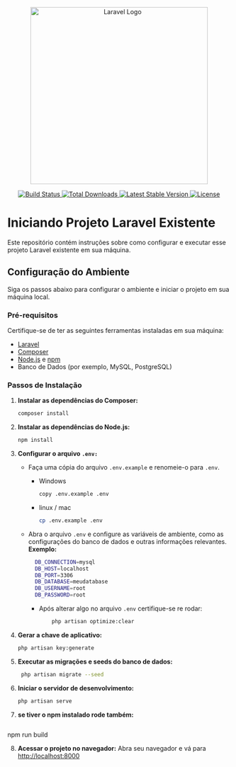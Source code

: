 <p align="center">
  <a href="https://laravel.com" target="_blank">
    <img src="https://raw.githubusercontent.com/laravel/art/master/logo-lockup/5%20SVG/2%20CMYK/1%20Full%20Color/laravel-logolockup-cmyk-red.svg" width="400" alt="Laravel Logo">
  </a>
</p>

<p align="center">
  <a href="https://github.com/laravel/framework/actions">
    <img src="https://github.com/laravel/framework/workflows/tests/badge.svg" alt="Build Status">
  </a>
  <a href="https://packagist.org/packages/laravel/framework">
    <img src="https://img.shields.io/packagist/dt/laravel/framework" alt="Total Downloads">
  </a>
  <a href="https://packagist.org/packages/laravel/framework">
    <img src="https://img.shields.io/packagist/v/laravel/framework" alt="Latest Stable Version">
  </a>
  <a href="https://packagist.org/packages/laravel/framework">
    <img src="https://img.shields.io/packagist/l/laravel/framework" alt="License">
  </a>
</p>

# Iniciando Projeto Laravel Existente

Este repositório contém instruções sobre como configurar e executar esse projeto Laravel existente em sua máquina.

## Configuração do Ambiente

Siga os passos abaixo para configurar o ambiente e iniciar o projeto em sua máquina local.

### Pré-requisitos

Certifique-se de ter as seguintes ferramentas instaladas em sua máquina:

- [Laravel](https://laravel.com/docs/installation)
- [Composer](https://getcomposer.org/download/)
- [Node.js](https://nodejs.org/) e [npm](https://www.npmjs.com/)
- Banco de Dados (por exemplo, MySQL, PostgreSQL)

### Passos de Instalação

1. **Instalar as dependências do Composer:**

   ```bash
   composer install

2. **Instalar as dependências do Node.js:**

   ```bash
   npm install

3. **Configurar o arquivo `.env:`**
    - Faça uma cópia do arquivo `.env.example` e renomeie-o para `.env`.
      
       - Windows
           ```bash
           copy .env.example .env
           ```
           
        - linux / mac
           ```bash
           cp .env.example .env
           ```
   
    - Abra o arquivo `.env` e configure as variáveis de ambiente, como as configurações do banco de dados e outras informações relevantes. **Exemplo:**
      
        ```bash
          DB_CONNECTION=mysql
          DB_HOST=localhost
          DB_PORT=3306
          DB_DATABASE=meudatabase
          DB_USERNAME=root
          DB_PASSWORD=root
        ```
        - Após alterar algo no arquivo `.env` certifique-se re rodar:
          
          ```bash
              php artisan optimize:clear
          ```
          
4. **Gerar a chave de aplicativo:**
   ```bash
   php artisan key:generate

5. **Executar as migrações e seeds do banco de dados:**
   ```bash
    php artisan migrate --seed

6. **Iniciar o servidor de desenvolvimento:**
   ```bash
   php artisan serve
    ```
7.  **se tiver o npm instalado rode também:**
    ```bash
   npm run build

8. **Acessar o projeto no navegador:**
   Abra seu navegador e vá para  <a href="http://localhost:8000">http://localhost:8000</a>

      

